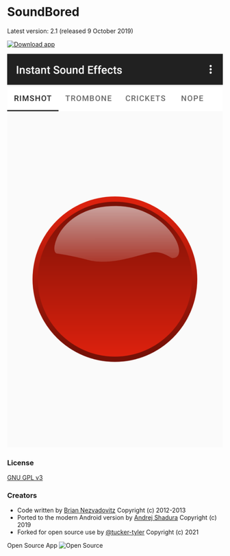 SoundBored
=================================

Latest version: 2.1 (released 9 October 2019)

[![Download app](https://github.com/tucker-tyler/soundbored/blob/master/pictures/googleplay.png?raw=true)](https://play.google.com/store/apps/details?id=com.bri1.soundbored.reborn)

![Portrait screenshot](fastlane/metadata/android/en-US/images/phoneScreenshots/1.png)

### License

[GNU GPL v3](https://www.gnu.org/licenses/gpl-3.0.en.html)

### Creators

* Code written by [Brian Nezvadovitz](https://github.com/brinez) Copyright (c) 2012-2013
* Ported to the modern Android version by [Andrej Shadura](https://github.com/andrewshadura) Copyright (c) 2019
* Forked for open source use by [@tucker-tyler](https://github.com/tucker-tyler) Copyright (c) 2021

Open Source App
![Open Source]()
